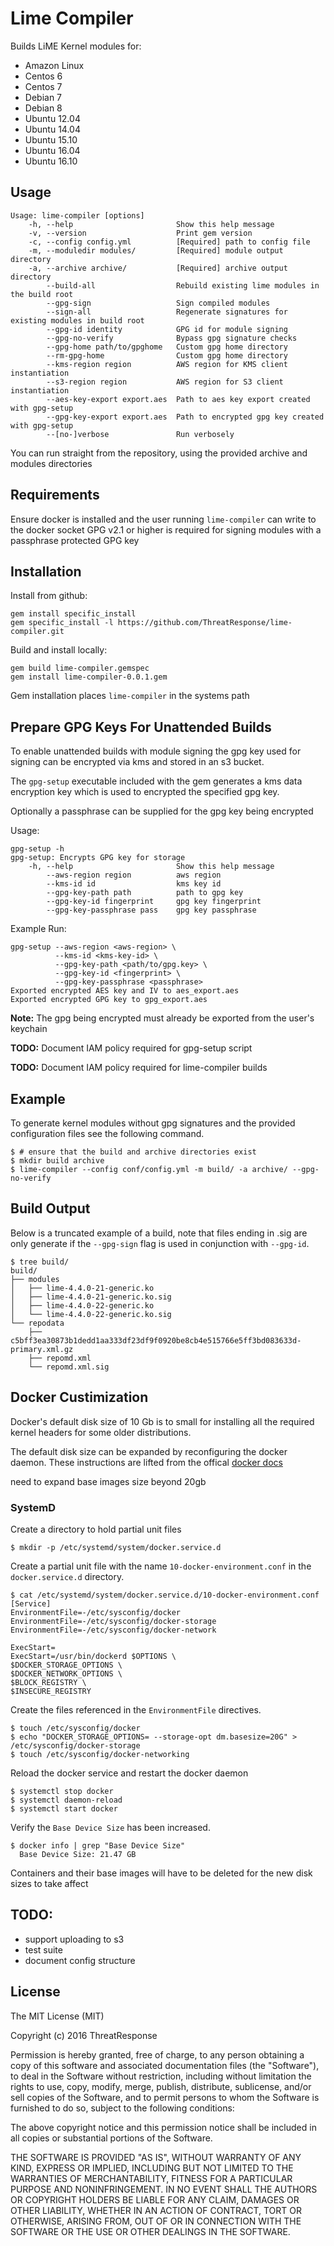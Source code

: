 # Lime Compiler

Builds LiME Kernel modules for:
- Amazon Linux
- Centos 6
- Centos 7
- Debian 7
- Debian 8
- Ubuntu 12.04
- Ubuntu 14.04
- Ubuntu 15.10
- Ubuntu 16.04
- Ubuntu 16.10

## Usage

```
Usage: lime-compiler [options]
    -h, --help                       Show this help message
    -v, --version                    Print gem version
    -c, --config config.yml          [Required] path to config file
    -m, --moduledir modules/         [Required] module output directory
    -a, --archive archive/           [Required] archive output directory
        --build-all                  Rebuild existing lime modules in the build root
        --gpg-sign                   Sign compiled modules
        --sign-all                   Regenerate signatures for existing modules in build root
        --gpg-id identity            GPG id for module signing
        --gpg-no-verify              Bypass gpg signature checks
        --gpg-home path/to/gpghome   Custom gpg home directory
        --rm-gpg-home                Custom gpg home directory
        --kms-region region          AWS region for KMS client instantiation
        --s3-region region           AWS region for S3 client instantiation
        --aes-key-export export.aes  Path to aes key export created with gpg-setup
        --gpg-key-export export.aes  Path to encrypted gpg key created with gpg-setup
        --[no-]verbose               Run verbosely
```


You can run straight from the repository, using the provided archive and modules directories

## Requirements

Ensure docker is installed and the user running `lime-compiler` can write to the docker socket
GPG v2.1 or higher is required for signing modules with a passphrase protected GPG key

## Installation

Install from github:  

    gem install specific_install
    gem specific_install -l https://github.com/ThreatResponse/lime-compiler.git

Build and install locally:  

    gem build lime-compiler.gemspec
    gem install lime-compiler-0.0.1.gem

Gem installation places `lime-compiler` in the systems path

## Prepare GPG Keys For Unattended Builds

To enable unattended builds with module signing the gpg key used for signing can be encrypted via kms and stored in an s3 bucket.

The `gpg-setup` executable included with the gem generates a kms data encryption key which is used to encrypted the specified gpg key.

Optionally a passphrase can be supplied for the gpg key being encrypted

Usage:

```
gpg-setup -h
gpg-setup: Encrypts GPG key for storage
    -h, --help                       Show this help message
        --aws-region region          aws region
        --kms-id id                  kms key id
        --gpg-key-path path          path to gpg key
        --gpg-key-id fingerprint     gpg key fingerprint
        --gpg-key-passphrase pass    gpg key passphrase

```

Example Run:

```
gpg-setup --aws-region <aws-region> \
          --kms-id <kms-key-id> \
          --gpg-key-path <path/to/gpg.key> \
          --gpg-key-id <fingerprint> \
          --gpg-key-passphrase <passphrase>
Exported encrypted AES key and IV to aes_export.aes
Exported encrypted GPG key to gpg_export.aes
```

**Note:** The gpg being encrypted must already be exported from the user's keychain

**TODO:** Document IAM policy required for gpg-setup script

**TODO:** Document IAM policy required for lime-compiler builds

## Example

To generate kernel modules without gpg signatures and the provided configuration files see the following command.

    $ # ensure that the build and archive directories exist
    $ mkdir build archive
    $ lime-compiler --config conf/config.yml -m build/ -a archive/ --gpg-no-verify

## Build Output

Below is a truncated example of a build, note that files ending in .sig are only generate if the `--gpg-sign` flag is used in conjunction with `--gpg-id`.

    $ tree build/
    build/
    ├── modules
    │   ├── lime-4.4.0-21-generic.ko
    │   ├── lime-4.4.0-21-generic.ko.sig
    │   ├── lime-4.4.0-22-generic.ko
    │   └── lime-4.4.0-22-generic.ko.sig
    └── repodata
        ├── c5bff3ea30873b1dedd1aa333df23df9f0920be8cb4e515766e5ff3bd083633d-primary.xml.gz
        ├── repomd.xml
        └── repomd.xml.sig


## Docker Custimization

Docker's default disk size of 10 Gb is to small for installing all the required kernel headers for some older distributions.

The default disk size can be expanded by reconfiguring the docker daemon.  These instructions are lifted from the offical [docker docs](https://docs.docker.com/engine/admin/systemd/)

need to expand base images size beyond 20gb

### SystemD

Create a directory to hold partial unit files

```
$ mkdir -p /etc/systemd/system/docker.service.d
```

Create a partial unit file with the name `10-docker-environment.conf` in the `docker.service.d` directory.

```
$ cat /etc/systemd/system/docker.service.d/10-docker-environment.conf
[Service]
EnvironmentFile=-/etc/sysconfig/docker
EnvironmentFile=-/etc/sysconfig/docker-storage
EnvironmentFile=-/etc/sysconfig/docker-network

ExecStart=
ExecStart=/usr/bin/dockerd $OPTIONS \
$DOCKER_STORAGE_OPTIONS \
$DOCKER_NETWORK_OPTIONS \
$BLOCK_REGISTRY \
$INSECURE_REGISTRY

```

Create the files referenced in the `EnvironmentFile` directives.

```
$ touch /etc/sysconfig/docker
$ echo "DOCKER_STORAGE_OPTIONS= --storage-opt dm.basesize=20G" > /etc/sysconfig/docker-storage
$ touch /etc/sysconfig/docker-networking
```

Reload the docker service and restart the docker daemon

```
$ systemctl stop docker
$ systemctl daemon-reload
$ systemctl start docker
```

Verify the `Base Device Size` has been increased.

```
$ docker info | grep "Base Device Size"
  Base Device Size: 21.47 GB
```

Containers and their base images will have to be deleted for the new disk sizes to take affect

## TODO:

- support uploading to s3
- test suite
- document config structure

## License

The MIT License (MIT)

Copyright (c) 2016 ThreatResponse

Permission is hereby granted, free of charge, to any person obtaining a copy
of this software and associated documentation files (the "Software"), to deal
in the Software without restriction, including without limitation the rights
to use, copy, modify, merge, publish, distribute, sublicense, and/or sell
copies of the Software, and to permit persons to whom the Software is
furnished to do so, subject to the following conditions:

The above copyright notice and this permission notice shall be included in all
copies or substantial portions of the Software.

THE SOFTWARE IS PROVIDED "AS IS", WITHOUT WARRANTY OF ANY KIND, EXPRESS OR
IMPLIED, INCLUDING BUT NOT LIMITED TO THE WARRANTIES OF MERCHANTABILITY,
FITNESS FOR A PARTICULAR PURPOSE AND NONINFRINGEMENT. IN NO EVENT SHALL THE
AUTHORS OR COPYRIGHT HOLDERS BE LIABLE FOR ANY CLAIM, DAMAGES OR OTHER
LIABILITY, WHETHER IN AN ACTION OF CONTRACT, TORT OR OTHERWISE, ARISING FROM,
OUT OF OR IN CONNECTION WITH THE SOFTWARE OR THE USE OR OTHER DEALINGS IN THE
SOFTWARE.
